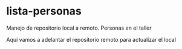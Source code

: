 # lista-personas
Manejo de repositorio local a remoto. Personas en el taller

Aquí vamos a adelantar el repositorio remoto para actualizar el local
